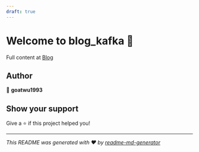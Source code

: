 ```yaml
---
draft: true
---
```


# Welcome to blog_kafka 👋

Full content at [Blog](https://goatwu1993.github.io/blog/)

## Author

👤 **goatwu1993**

## Show your support

Give a ⭐️ if this project helped you!

______________________________________________________________________

_This README was generated with ❤️ by [readme-md-generator](https://github.com/kefranabg/readme-md-generator)_
